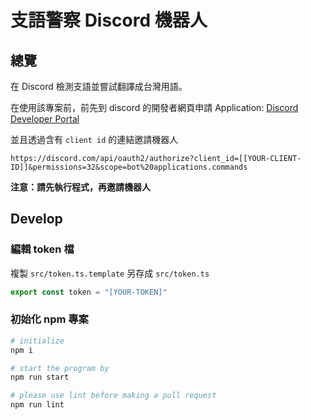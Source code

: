 # 支語警察 Discord 機器人

## 總覽

在 Discord 檢測支語並嘗試翻譯成台灣用語。

在使用該專案前，前先到 discord 的開發者網頁申請 Application: [Discord Developer Portal](https://discord.com/developers/applications)

並且透過含有 `client id` 的連結邀請機器人

```
https://discord.com/api/oauth2/authorize?client_id=[[YOUR-CLIENT-ID]]&permissions=32&scope=bot%20applications.commands
```

**注意：請先執行程式，再邀請機器人**


## Develop

### 編輯 token 檔

複製 `src/token.ts.template` 另存成 `src/token.ts`

```ts
export const token = "[YOUR-TOKEN]"
```

### 初始化 npm 專案

```sh
# initialize
npm i

# start the program by
npm run start

# please use lint before making a pull request
npm run lint
```